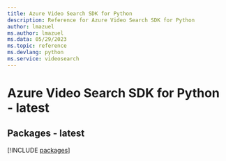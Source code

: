 ```yaml
---
title: Azure Video Search SDK for Python
description: Reference for Azure Video Search SDK for Python
author: lmazuel
ms.author: lmazuel
ms.data: 05/29/2023
ms.topic: reference
ms.devlang: python
ms.service: videosearch
---
```

# Azure Video Search SDK for Python - latest
## Packages - latest
[!INCLUDE [packages](video-search-index.md)]